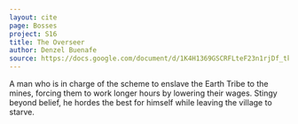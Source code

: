 ```yaml
---
layout: cite
page: Bosses
project: S16
title: The Overseer
author: Denzel Buenafe
source: https://docs.google.com/document/d/1K4H1369GSCRFLteF23n1rjDf_tke8aqb4F7cfBas3RI/edit?usp=sharing
---
```

A man who is in charge of the scheme to enslave the Earth Tribe to the mines, forcing them to work longer hours by lowering their wages. Stingy beyond belief, he hordes the best for himself while leaving the village to starve.
